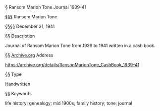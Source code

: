 § Ransom Marion Tone Journal 1939-41

§§§ Ransom Marion Tone

§§§§ December 31, 1941

§§ Description

Journal of Ransom Marion Tone from 1939 to 1941 written in a cash book.

§§ [Archive.org](https://archive.org/details/RansonMarionTone_CashBook_1939-41) Address

<https://archive.org/details/RansonMarionTone_CashBook_1939-41>

§§ Type

Handwritten

§§ Keywords

life history; genealogy; mid 1900s; family history; tone; journal
